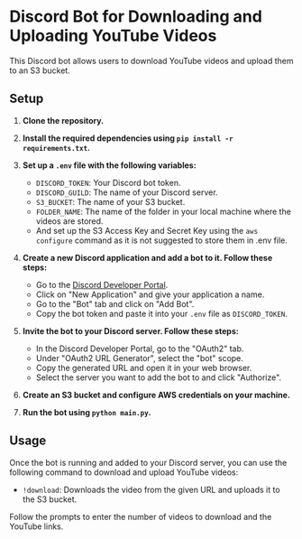 # Discord Bot for Downloading and Uploading YouTube Videos

This Discord bot allows users to download YouTube videos and upload them to an S3 bucket.

## Setup

1. **Clone the repository.**

2. **Install the required dependencies using `pip install -r requirements.txt`.**

3. **Set up a `.env` file with the following variables:**
   - `DISCORD_TOKEN`: Your Discord bot token.
   - `DISCORD_GUILD`: The name of your Discord server.
   - `S3_BUCKET`: The name of your S3 bucket.
   - `FOLDER_NAME`: The name of the folder in your local machine where the videos are stored.
   - And set up the S3 Access Key and Secret Key using the `aws configure` command as it is not suggested to store them in .env file.

4. **Create a new Discord application and add a bot to it. Follow these steps:**
   - Go to the [Discord Developer Portal](https://discord.com/developers/applications).
   - Click on "New Application" and give your application a name.
   - Go to the "Bot" tab and click on "Add Bot".
   - Copy the bot token and paste it into your `.env` file as `DISCORD_TOKEN`.

5. **Invite the bot to your Discord server. Follow these steps:**
   - In the Discord Developer Portal, go to the "OAuth2" tab.
   - Under "OAuth2 URL Generator", select the "bot" scope.
   - Copy the generated URL and open it in your web browser.
   - Select the server you want to add the bot to and click "Authorize".

6. **Create an S3 bucket and configure AWS credentials on your machine.**

7. **Run the bot using `python main.py`.**

## Usage

Once the bot is running and added to your Discord server, you can use the following command to download and upload YouTube videos:

- `!download`: Downloads the video from the given URL and uploads it to the S3 bucket.

Follow the prompts to enter the number of videos to download and the YouTube links.

